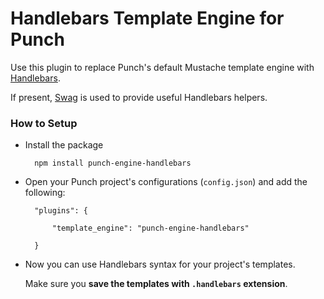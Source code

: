 # Handlebars Template Engine for Punch 

Use this plugin to replace Punch's default Mustache template engine with [Handlebars](http://handlebarsjs.com). 

If present, [Swag](https://github.com/elving/swag) is used to provide useful Handlebars helpers.

### How to Setup

* Install the package
	
		npm install punch-engine-handlebars

* Open your Punch project's configurations (`config.json`) and add the following:

		"plugins": {
			
			"template_engine": "punch-engine-handlebars" 

		}

* Now you can use Handlebars syntax for your project's templates. 

	Make sure you **save the templates with `.handlebars` extension**.


